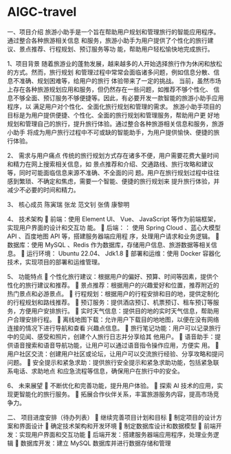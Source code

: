 # AIGC-travel
一、项目介绍
旅游小助手是一个旨在帮助用户规划和管理旅行的智能应用程序。通过整合各种旅游相关信息
和服务，旅游小助手为用户提供了个性化的旅行建议、景点推荐、行程规划、预订服务等功
能，帮助用户轻松愉快地完成旅行。

1、项目背景
随着旅游业的蓬勃发展，越来越多的人开始选择旅行作为休闲和放松的方式。然而，旅行规划
和管理过程中常常会面临诸多问题，例如信息分散、信息不准确、规划困难等，给用户的旅行
体验带来了一定的挑战。
当前，虽然市场上存在各种旅游规划应用和服务，但仍然存在一些问题，如推荐不够个性化、
信息不够全面、预订服务不够便捷等。因此，有必要开发一款智能的旅游小助手应用程序，以
满足用户对个性化、全面化旅行规划和管理的需求。
旅游小助手项目的目标是为用户提供便捷、个性化、全面的旅行规划和管理服务，帮助用户更
好地规划和管理自己的旅行，提升旅行体验。通过整合各种旅游相关信息和服务，旅游小助手
将成为用户旅行过程中不可或缺的智能助手，为用户提供愉快、便捷的旅行体验。

2、 需求与用户痛点
 传统的旅行规划方式存在诸多不便，用户需要花费大量时间和精力在网上搜索相关信息，如
景点推荐和介绍、交通路线、旅行攻略和建议等，同时可能面临信息来源不准确、不全面的问
题。用户在旅行规划过程中往往感到繁琐、不确定和焦虑，需要一个智能、便捷的旅行规划来
提升旅行体验，并减少不必要的时间和精力。

3、 核心成员
陈寅瑞 张龙 范文钊 张倩 康黎明

4、 技术架构
 前端：使用 Element UI、 Vue、 JavaScript 等作为前端框架，实现用户界面的设计和交互功
能。
 后端：： 使用 Spring Cloud 、蓝心大模型 API 、百度地图 API 等，搭建服务器端应用程
序，处理用户请求和业务逻辑。
 数据库：使用 MySQL 、Redis 作为数据库，存储用户信息、旅游数据等相关信息。
 运行环境： Ubuntu 22.04、 Jdk1.8 
 部署和运维：使用 Docker 容器化技术，实现项目的部署和运维管理。

5、 功能特点
 个性化旅行建议：根据用户的偏好、预算、时间等因素，提供个性化的旅行建议和推荐。
 景点推荐：根据用户的兴趣爱好和位置，推荐附近的热门景点和必游景点。
 行程规划：根据用户的行程安排和目的地，提供定制化的行程规划和路线推荐。
 预订服务：提供酒店预订、机票预订、租车预订等服务，方便用户安排旅行。
 实时天气信息：提供目的地的实时天气信息，帮助用户合理安排行程。
 离线地图下载：允许用户下载目的地地图，以便在没有网络连接的情况下进行导航和查看
兴趣点信息。
 旅行笔记功能：用户可以记录旅行中的见闻、感受和照片，创建个人旅行日志并分享给其
他用户。
 语音助手：提供语音搜索和语音导航功能，让用户可以通过语音指令操作应用，方便实
用。
 用户社区交流：创建用户社区或论坛，让用户可以交流旅行经验、分享攻略和提问问题。
 安全提示和紧急求助：提供旅行安全提示和紧急求助功能，包括紧急联系电话、求助地点
和应急流程等信息，确保用户在旅行中的安全。

6、 未来展望
 不断优化和完善功能，提升用户体验。
 探索 AI 技术的应用，实现更智能化的旅行服务。
 拓展合作伙伴关系，丰富旅游服务内容，提高市场竞争力。

二、 项目进度安排（待办列表）
 继续完善项目计划和目标
 制定项目的设计方案和界面设计
 确定技术架构和开发环境
 制定数据库设计和数据模型
 前端开发：实现用户界面和交互功能
 后端开发：搭建服务器端应用程序，处理业务逻辑
 数据库开发：建立 MySQL 数据库并进行数据存储和管理
